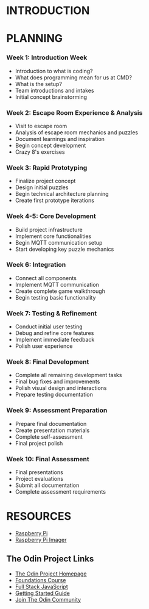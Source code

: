 # INTRODUCTION




# PLANNING

### Week 1: Introduction Week
- Introduction to what is coding?
- What does programming mean for us at CMD?
- What is the setup?
- Team introductions and intakes
- Initial concept brainstorming

### Week 2: Escape Room Experience & Analysis
- Visit to escape room 
- Analysis of escape room mechanics and puzzles
- Document learnings and inspiration
- Begin concept development
- Crazy 8's exercises

### Week 3: Rapid Prototyping
- Finalize project concept
- Design initial puzzles
- Begin technical architecture planning
- Create first prototype iterations

### Week 4-5: Core Development
- Build project infrastructure
- Implement core functionalities
- Begin MQTT communication setup
- Start developing key puzzle mechanics

### Week 6: Integration
- Connect all components
- Implement MQTT communication
- Create complete game walkthrough
- Begin testing basic functionality

### Week 7: Testing & Refinement
- Conduct initial user testing
- Debug and refine core features
- Implement immediate feedback
- Polish user experience

### Week 8: Final Development
- Complete all remaining development tasks
- Final bug fixes and improvements
- Polish visual design and interactions
- Prepare testing documentation

### Week 9: Assessment Preparation
- Prepare final documentation
- Create presentation materials
- Complete self-assessment
- Final project polish

### Week 10: Final Assessment
- Final presentations
- Project evaluations
- Submit all documentation
- Complete assessment requirements



# RESOURCES

- [Raspberry Pi](https://www.raspberrypi.org/)
- [Raspberry Pi Imager](https://www.raspberrypi.org/software/raspberry-pi-imager/)  

## The Odin Project Links
- [The Odin Project Homepage](https://www.theodinproject.com/)
- [Foundations Course](https://www.theodinproject.com/paths/foundations)
- [Full Stack JavaScript](https://www.theodinproject.com/paths/full-stack-javascript)
- [Getting Started Guide](https://www.theodinproject.com/guides/getting-started)
- [Join The Odin Community](https://discord.com/invite/fbFCkYabZB)

